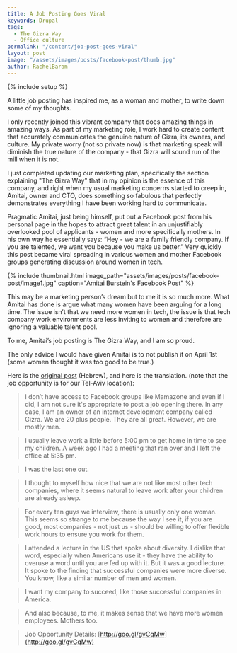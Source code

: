 ```yaml
---
title: A Job Posting Goes Viral
keywords: Drupal
tags:
  - The Gizra Way
  - Office culture
permalink: "/content/job-post-goes-viral"
layout: post
image: "/assets/images/posts/facebook-post/thumb.jpg"
author: RachelBaram
---
```


{% include setup %}

A little job posting has inspired me, as a woman and mother, to write down some of my thoughts.

I only recently joined this vibrant company that does amazing things in amazing ways. As part of my marketing role, I work hard to create content that accurately communicates the genuine nature of Gizra, its owners, and culture. My private worry (not so private now) is that marketing speak will diminish the true nature of the company - that Gizra will sound run of the mill when it is not.  

I just completed updating our marketing plan, specifically the section explaining "The Gizra Way" that in my opinion is the essence of this company, and right when my usual marketing concerns started to creep in,  Amitai, owner and CTO, does something so fabulous that perfectly demonstrates everything I have been working hard to communicate.

Pragmatic Amitai, just being himself, put out a Facebook post from his personal page in the hopes to attract great talent in an unjustifiably overlooked pool of applicants - women and more specifically mothers.  In his own way he essentially says: “Hey - we are a family friendly company. If you are talented, we want you because you make us better.”  Very quickly this post became viral spreading in various women and mother Facebook groups generating discussion around women in tech.

{% include thumbnail.html image_path="assets/images/posts/facebook-post/image1.jpg" caption="Amitai Burstein's Facebook Post" %}

<!-- more -->

This may be a marketing person’s dream but to me it is so much more. What  Amitai has done is argue what many women have been arguing for a long time. The issue isn’t that we need more women in tech, the issue is that tech company work environments are less inviting to women and therefore are ignoring a valuable talent pool.

To me, Amitai’s job posting is The Gizra Way, and I am so proud.

The only advice I would have given Amitai is to not publish it on April 1st (some women thought it was too good to be true.)

Here is the [original post](https://www.facebook.com/amitai.burstein/posts/974158179333075) (Hebrew), and here is the translation. (note that the job opportunity is for our Tel-Aviv location):

> I don’t have access to Facebook groups like Mamazone and even if I did, I am not sure it's appropriate to post a job opening there. In any case, I am an owner of an internet development company called Gizra. We are 20 plus people. They are all great. However, we are mostly men.

> I usually leave work a little before 5:00 pm to get home in time to see my children. A week ago I had a meeting that ran over and I left the office at 5:35 pm.

> I was the last one out.

> I thought to myself how nice that we are not like most other tech companies, where it seems natural to leave work after your children are already asleep.

> For every ten guys we interview, there is usually only one woman. This seems so strange to me because the way I see it, if you are good, most companies - not just us - should be willing to offer flexible work hours to ensure you work for them.

> I attended a lecture in the US that spoke about diversity. I dislike that word, especially when Americans use it - they have the ability to overuse a word until you are fed up with it. But it was a good lecture. It spoke to the finding that successful companies were more diverse. You know, like a similar number of men and women.

> I want my company to succeed, like those successful companies in America.

> And also because, to me, it makes sense that we have more women employees. Mothers too.  

> Job Opportunity Details: [http://goo.gl/gvCqMw](http://goo.gl/gvCqMw)
